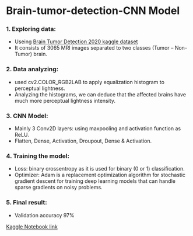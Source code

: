 # Brain-tumor-detection-CNN Model

### 1. Exploring data:
* Useing  [Brain Tumor Detection 2020 kaggle dataset](https://www.kaggle.com/ahmedhamada0/brain-tumor-detection)
* It consists of 3065 MRI images separated to two classes
      (Tumor – Non-Tumor) brain.

### 2. Data analyzing:
* used cv2.COLOR_RGB2LAB to apply equalization histogram to perceptual lightness.
* Analyzing the histograms, we can deduce that the affected brains have much more perceptual lightness intensity.

### 3. CNN Model:
* Mainly 3 Conv2D layers:
   using maxpooling and activation function as ReLU.
* Flatten, Dense, Activation, Droupout, Dense & Activation.

### 4. Training the model:
* Loss: binary crossentropy as it is used for binary (0 or 1) classification.
* Optimizer: Adam is a replacement optimization algorithm for stochastic gradient descent for training deep learning models that can handle sparse gradients on noisy problems.

### 5. Final result:
* Validation accuracy 97%

[Kaggle Notebook link](https://www.kaggle.com/dinakhalid/brain-tumor-detection)

